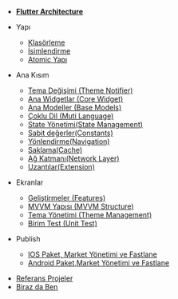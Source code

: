 - [**Flutter Architecture**](/)

- Yapı

  - [Klasörleme](src/structure/folder.md)
  - [İsimlendirme](src/structure/names.md)
  - [Atomic Yapı](src/structure/atomic.md)

- Ana Kısım

  - [Tema Değişimi (Theme Notifier)](src/core/theme_change.md)
  - [Ana Widgetlar (Core Widget)](src/core/core_widget.md)
  - [Ana Modeller (Base Models)](src/core/base_models.md)
  - [Çoklu Dil (Muti Language)](src/core/lang_change.md)
  - [State Yönetimi(State Management)](src/core/state_management.md)
  - [Sabit değerler(Constants)](src/core/constants.md)
  - [Yönlendirme(Navigation)](src/core/navigation.md)
  - [Saklama(Cache)](src/core/cache.md)
  - [Ağ Katmanı(Network Layer)](src/core/network.md)
  - [Uzantılar(Extension)](src/core/network.md)

* Ekranlar

  - [Geliştirmeler (Features)](themes.md)
  - [MVVM Yapısı (MVVM Structure)](src/screens/mvvm_struct.md)
  - [Tema Yönetimi (Theme Management)](src/screens/theme_generate.md)
  - [Birim Test (Unit Test)](src/screens/unit-test.md)

* Publish

  - [IOS Paket, Market Yönetimi ve Fastlane](themes.md)
  - [Android Paket,Market Yönetimi ve Fastlane](src/screens/mvvm_struct.md)

- [Referans Projeler](image/drawio/folders-projects.png)
- [Biraz da Ben](src/support/me-about.md)
